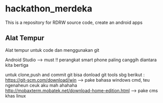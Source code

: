 # hackathon_merdeka
This is a repository for RDRW source code, create an android apps

## Alat Tempur
Alat tempur untuk code dan menggunakan git

Android Studio --> must !!
perangkat smart phone paling canggih diantara kita bertiga

untuk clone,push and commit git bisa donload git tools sbg berikut :
https://git-scm.com/download/win --> pake bahasa windows cmd, teu ngenaheun ceuk aku mah ahahaha
http://mobaxterm.mobatek.net/download-home-edition.html --> pake cms khas linux


